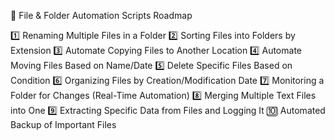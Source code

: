 📌 File & Folder Automation Scripts Roadmap

1️⃣ Renaming Multiple Files in a Folder
2️⃣ Sorting Files into Folders by Extension
3️⃣ Automate Copying Files to Another Location
4️⃣ Automate Moving Files Based on Name/Date
5️⃣ Delete Specific Files Based on Condition
6️⃣ Organizing Files by Creation/Modification Date
7️⃣ Monitoring a Folder for Changes (Real-Time Automation)
8️⃣ Merging Multiple Text Files into One
9️⃣ Extracting Specific Data from Files and Logging It
🔟 Automated Backup of Important Files


